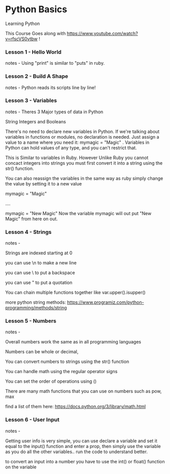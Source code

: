 # Python Basics


Learning Python

This Course Goes along with https://www.youtube.com/watch?v=rfscVS0vtbw !

### Lesson 1 - Hello World

notes - Using "print" is similar to "puts" in ruby.

### Lesson 2 - Build A Shape

notes - Python reads its scripts line by line!


### Lesson 3 - Variables

notes -
Theres 3 Major types of data in Python

String Integers and Booleans

There's no need to declare new variables in Python. If we're talking about variables in functions or modules, no declaration is needed. Just assign a value to a name where you need it: mymagic = "Magic" . Variables in Python can hold values of any type, and you can't restrict that.

This is Similar to variables in Ruby.
However Unlike Ruby you cannot concact integers into strings you must first convert it into a string using
the str() function.

You can also reassign the variables in the same way as ruby simply change the value by setting it to a new value

mymagic = "Magic"

....

mymagic = "New Magic" Now the variable mymagic will out put "New Magic" from here on out.


### Lesson 4 - Strings


notes -

Strings are indexed starting at 0

you can use \n to make a new line

you can use \\ to put a backspace

you can use \" to put a quotation

You can chain multiple functions together like var.upper().isupper()

more python string methods: https://www.programiz.com/python-programming/methods/string

### Lesson 5 - Numbers

notes -

Overall numbers work the same as in all programming languages

Numbers can be whole or decimal,

You can convert numbers to strings using the str() function

You can handle math using the regular operator signs

You can set the order of operations using ()

There are many math functions that you can use on numbers such as pow, max

find a list of them here: https://docs.python.org/3/library/math.html

### Lesson 6 - User Input

notes - 

Getting user info is very simple, you can use declare a variable and set it equal to 
the input() function and enter a prop,
then simply use the variable as you do all the other variables..
run the code to understand better.

to convert an input into a number you have to use the int() or float() function on the variable


